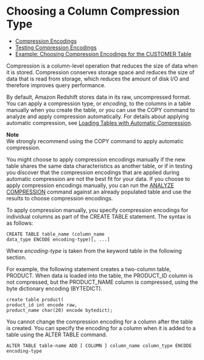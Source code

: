 # Choosing a Column Compression Type<a name="t_Compressing_data_on_disk"></a>


+ [Compression Encodings](c_Compression_encodings.md)
+ [Testing Compression Encodings](t_Verifying_data_compression.md)
+ [Example: Choosing Compression Encodings for the CUSTOMER Table](Examples__compression_encodings_in_CREATE_TABLE_statements.md)

Compression is a column\-level operation that reduces the size of data when it is stored\. Compression conserves storage space and reduces the size of data that is read from storage, which reduces the amount of disk I/O and therefore improves query performance\.

By default, Amazon Redshift stores data in its raw, uncompressed format\. You can apply a compression type, or *encoding*, to the columns in a table manually when you create the table, or you can use the COPY command to analyze and apply compression automatically\. For details about applying automatic compression, see [Loading Tables with Automatic Compression](c_Loading_tables_auto_compress.md)\.

**Note**  
We strongly recommend using the COPY command to apply automatic compression\.

You might choose to apply compression encodings manually if the new table shares the same data characteristics as another table, or if in testing you discover that the compression encodings that are applied during automatic compression are not the best fit for your data\. If you choose to apply compression encodings manually, you can run the [ANALYZE COMPRESSION](r_ANALYZE_COMPRESSION.md) command against an already populated table and use the results to choose compression encodings\.

To apply compression manually, you specify compression encodings for individual columns as part of the CREATE TABLE statement\. The syntax is as follows:

```
CREATE TABLE table_name (column_name 
data_type ENCODE encoding-type)[, ...]
```

Where *encoding\-type* is taken from the keyword table in the following section\.

For example, the following statement creates a two\-column table, PRODUCT\. When data is loaded into the table, the PRODUCT\_ID column is not compressed, but the PRODUCT\_NAME column is compressed, using the byte dictionary encoding \(BYTEDICT\)\.

```
create table product(
product_id int encode raw,
product_name char(20) encode bytedict);
```

You cannot change the compression encoding for a column after the table is created\. You can specify the encoding for a column when it is added to a table using the ALTER TABLE command\.

```
ALTER TABLE table-name ADD [ COLUMN ] column_name column_type ENCODE encoding-type
```